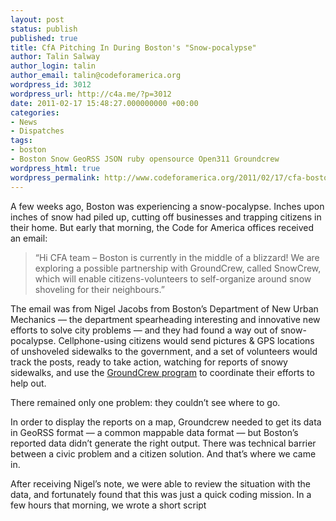 ```yaml
---
layout: post
status: publish
published: true
title: CfA Pitching In During Boston's "Snow-pocalypse"
author: Talin Salway
author_login: talin
author_email: talin@codeforamerica.org
wordpress_id: 3012
wordpress_url: http://c4a.me/?p=3012
date: 2011-02-17 15:48:27.000000000 +00:00
categories:
- News
- Dispatches
tags:
- boston
- Boston Snow GeoRSS JSON ruby opensource Open311 Groundcrew
wordpress_html: true
wordpress_permalink: http://www.codeforamerica.org/2011/02/17/cfa-bostons-snowpocalypse/
---
```


<p>A few weeks ago, Boston was experiencing a snow-pocalypse. Inches upon inches of snow had piled up, cutting off businesses and trapping citizens in their home. But early that morning, the Code for America offices received an email:</p>
<blockquote><p>“Hi CFA team – Boston is currently in the middle of a blizzard! We are exploring a possible partnership with GroundCrew, called SnowCrew, which will enable citizens-volunteers to self-organize around snow shoveling for their neighbours.”</p></blockquote>
<p>The email was from Nigel Jacobs from Boston’s Department of New Urban Mechanics — the department spearheading interesting and innovative new efforts to solve city problems — and they had found a way out of snow-pocalypse. Cellphone-using citizens would send pictures &amp; GPS locations of unshoveled sidewalks to the government, and a set of volunteers would track the posts, ready to take action, watching for reports of snowy sidewalks, and use the <a href="http://groundcrew.us/">GroundCrew program</a> to coordinate their efforts to help out.</p>
<p>There remained only one problem: they couldn’t see where to go. </p>
<p>In order to display the reports on a map, Groundcrew needed to get its data in GeoRSS format — a common mappable data format — but Boston’s reported data didn’t generate the right output. There was technical barrier between a civic problem and a citizen solution. And that’s where we came in.</p>
<p>After receiving Nigel’s note, we were able to review the situation with the data, and fortunately found that this was just a quick coding mission. In a few hours that morning, we wrote a <a href="https://github.com/YenTheFirst/open311-to-georss"></a>short script</p>